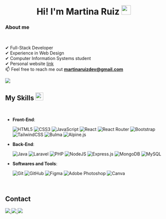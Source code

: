 <h1 align="center">
Hi! I'm Martina Ruiz
	<a href="https://github.com/Bouaskaoun" target="_self">
		<img src="https://media.giphy.com/media/hvRJCLFzcasrR4ia7z/giphy.gif" width="30">
	</a>
</h1>

<h3>About me</h3>

<br>

✔ Full-Stack Developer<br>
✔ Experience in Web Design<br>
✔ Computer Information Systems student<br>
✔ Personal website [link](https://martinaruizdev.vercel.app/)<br>
📫 Feel free to reach me out **martinaruizdev@gmail.com**

<img src="https://user-images.githubusercontent.com/73097560/115834477-dbab4500-a447-11eb-908a-139a6edaec5c.gif">

## <b> My Skills</b> <img src="https://media2.giphy.com/media/QssGEmpkyEOhBCb7e1/giphy.gif?cid=ecf05e47a0n3gi1bfqntqmob8g9aid1oyj2wr3ds3mg700bl&rid=giphy.gif" width ="25">
<br>
<p align="center">
    
- **Front-End**:

   ![HTML5](https://img.shields.io/badge/HTML5%20-%23E34F26.svg?style=for-the-badge&logo=html5&logoColor=white)
   ![CSS3](https://img.shields.io/badge/CSS%20-%231572B6.svg?style=for-the-badge&logo=css3&logoColor=white)
   ![JavaScript](https://img.shields.io/badge/JavaScript%20-%23F7DF1E.svg?style=for-the-badge&logo=javascript&logoColor=black)
   ![React](https://img.shields.io/badge/react-%2320232a.svg?style=for-the-badge&logo=react&logoColor=%2361DAFB)
   ![React Router](https://img.shields.io/badge/React_Router-CA4245?style=for-the-badge&logo=react-router&logoColor=white)
   ![Bootstrap](https://img.shields.io/badge/bootstrap-%238511FA.svg?style=for-the-badge&logo=bootstrap&logoColor=white)
   ![TailwindCSS](https://img.shields.io/badge/tailwindcss-%2338B2AC.svg?style=for-the-badge&logo=tailwind-css&logoColor=white)
   ![Bulma](https://img.shields.io/badge/bulma-00D1B2?style=for-the-badge&logo=bulma&logoColor=white)
   ![Alpine.js](https://img.shields.io/badge/Alpine.js-8BC0D0?style=for-the-badge&logo=alpine.js&logoColor=black)


- **Back-End**:

   ![Java](https://img.shields.io/badge/java-%23ED8B00.svg?style=for-the-badge&logo=openjdk&logoColor=white)
   ![Laravel](https://img.shields.io/badge/Laravel-FF2D20?style=for-the-badge&logo=laravel&logoColor=white)
   ![PHP](https://img.shields.io/badge/php-%23777BB4.svg?style=for-the-badge&logo=php&logoColor=white)
   ![NodeJS](https://img.shields.io/badge/node.js-6DA55F?style=for-the-badge&logo=node.js&logoColor=white)
   ![Express.js](https://img.shields.io/badge/Express.js-000000?style=for-the-badge&logo=express&logoColor=white)
   ![MongoDB](https://img.shields.io/badge/MongoDB-%234ea94b.svg?style=for-the-badge&logo=mongodb&logoColor=white)
   ![MySQL](https://img.shields.io/badge/mysql-4479A1.svg?style=for-the-badge&logo=mysql&logoColor=white)
    


- **Softwares and Tools**:

    ![Git](https://img.shields.io/badge/git-%23F05033.svg?style=for-the-badge&logo=git&logoColor=white)
    ![GitHub](https://img.shields.io/badge/github-%23121011.svg?style=for-the-badge&logo=github&logoColor=white)
    ![Figma](https://img.shields.io/badge/figma-%23F24E1E.svg?style=for-the-badge&logo=figma&logoColor=white)
    ![Adobe Photoshop](https://img.shields.io/badge/adobe%20photoshop-%2331A8FF.svg?style=for-the-badge&logo=adobe%20photoshop&logoColor=white)
    ![Canva](https://img.shields.io/badge/Canva-%2300C4CC.svg?style=for-the-badge&logo=Canva&logoColor=white)

</p>
<br>

## <b> Contact</b>

 <a href="https://accounts.google.com/signin/v2/identifier?passive=1209600&continue=https%3A%2F%2Faccounts.google.com%2FEditPasswd%3Fhl%3Des&followup=https%3A%2F%2Faccounts.google.com%2FEditPasswd%3Fhl%3Des&hl=es&flowName=GlifWebSignIn&flowEntry=ServiceLogin" >
 <img src="https://img.shields.io/badge/Gmail-D14836?style=for-the-badge&logo=gmail&logoColor=white" >
 </a>

 <a href="https://www.linkedin.com/in/martina-ruiz-3a43712a2/" >
 <img src="https://img.shields.io/badge/linkedin-%230077B5.svg?style=for-the-badge&logo=linkedin&logoColor=white" >
 </a>

 <a href="https://www.instagram.com/mr_frontdev/" >
 <img src="https://img.shields.io/badge/Instagram-%23E4405F.svg?style=for-the-badge&logo=Instagram&logoColor=white" >
 </a>
    
<br>
